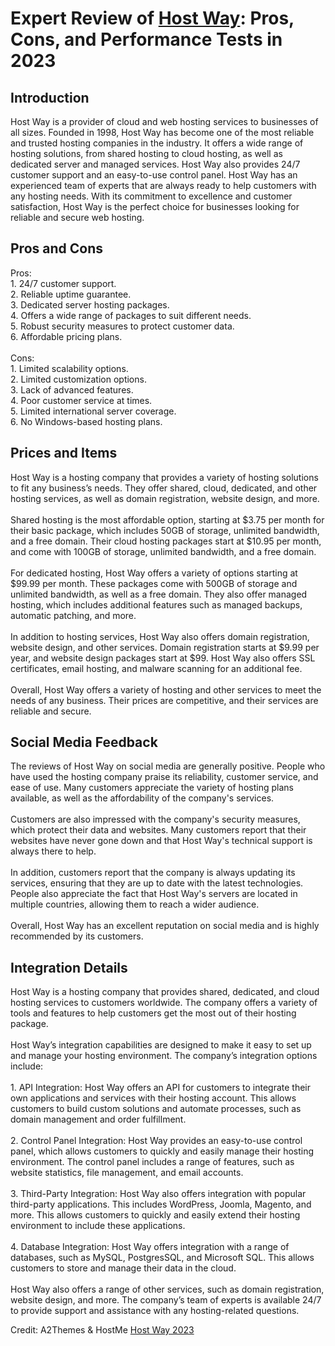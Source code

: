 <h1>Expert Review of <a href="https://a2themes.com/host-way-reviews">Host Way</a>: Pros, Cons, and Performance Tests in 2023</h1>
<h2>Introduction</h2>
Host Way is a provider of cloud and web hosting services to businesses of all sizes. Founded in 1998, Host Way has become one of the most reliable and trusted hosting companies in the industry. It offers a wide range of hosting solutions, from shared hosting to cloud hosting, as well as dedicated server and managed services. Host Way also provides 24/7 customer support and an easy-to-use control panel. Host Way has an experienced team of experts that are always ready to help customers with any hosting needs. With its commitment to excellence and customer satisfaction, Host Way is the perfect choice for businesses looking for reliable and secure web hosting.
<h2>Pros and Cons</h2>
Pros:<br>1. 24/7 customer support.<br>2. Reliable uptime guarantee.<br>3. Dedicated server hosting packages.<br>4. Offers a wide range of packages to suit different needs.<br>5. Robust security measures to protect customer data.<br>6. Affordable pricing plans.<br><br>Cons:<br>1. Limited scalability options.<br>2. Limited customization options.<br>3. Lack of advanced features.<br>4. Poor customer service at times.<br>5. Limited international server coverage.<br>6. No Windows-based hosting plans.
<h2>Prices and Items</h2>
Host Way is a hosting company that provides a variety of hosting solutions to fit any business’s needs. They offer shared, cloud, dedicated, and other hosting services, as well as domain registration, website design, and more. <br><br>Shared hosting is the most affordable option, starting at $3.75 per month for their basic package, which includes 50GB of storage, unlimited bandwidth, and a free domain. Their cloud hosting packages start at $10.95 per month, and come with 100GB of storage, unlimited bandwidth, and a free domain. <br><br>For dedicated hosting, Host Way offers a variety of options starting at $99.99 per month. These packages come with 500GB of storage and unlimited bandwidth, as well as a free domain. They also offer managed hosting, which includes additional features such as managed backups, automatic patching, and more. <br><br>In addition to hosting services, Host Way also offers domain registration, website design, and other services. Domain registration starts at $9.99 per year, and website design packages start at $99. Host Way also offers SSL certificates, email hosting, and malware scanning for an additional fee. <br><br>Overall, Host Way offers a variety of hosting and other services to meet the needs of any business. Their prices are competitive, and their services are reliable and secure.
<h2>Social Media Feedback</h2>
The reviews of Host Way on social media are generally positive. People who have used the hosting company praise its reliability, customer service, and ease of use. Many customers appreciate the variety of hosting plans available, as well as the affordability of the company's services.<br><br>Customers are also impressed with the company's security measures, which protect their data and websites. Many customers report that their websites have never gone down and that Host Way's technical support is always there to help.<br><br>In addition, customers report that the company is always updating its services, ensuring that they are up to date with the latest technologies. People also appreciate the fact that Host Way's servers are located in multiple countries, allowing them to reach a wider audience.<br><br>Overall, Host Way has an excellent reputation on social media and is highly recommended by its customers.
<h2>Integration Details</h2>
Host Way is a hosting company that provides shared, dedicated, and cloud hosting services to customers worldwide. The company offers a variety of tools and features to help customers get the most out of their hosting package.<br><br>Host Way’s integration capabilities are designed to make it easy to set up and manage your hosting environment. The company’s integration options include:<br><br>1. API Integration: Host Way offers an API for customers to integrate their own applications and services with their hosting account. This allows customers to build custom solutions and automate processes, such as domain management and order fulfillment.<br><br>2. Control Panel Integration: Host Way provides an easy-to-use control panel, which allows customers to quickly and easily manage their hosting environment. The control panel includes a range of features, such as website statistics, file management, and email accounts.<br><br>3. Third-Party Integration: Host Way also offers integration with popular third-party applications. This includes WordPress, Joomla, Magento, and more. This allows customers to quickly and easily extend their hosting environment to include these applications.<br><br>4. Database Integration: Host Way offers integration with a range of databases, such as MySQL, PostgresSQL, and Microsoft SQL. This allows customers to store and manage their data in the cloud.<br><br>Host Way also offers a range of other services, such as domain registration, website design, and more. The company’s team of experts is available 24/7 to provide support and assistance with any hosting-related questions.
<p>Credit: A2Themes & HostMe <a href="https://a2themes.com/host-way-reviews">Host Way 2023</a></p>